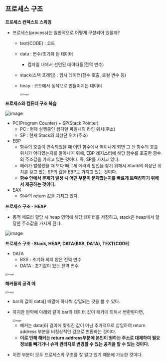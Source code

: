 ## 프로세스 구조

**프로세스 컨텍스트 스위칭**

- 프로세스(process)는 일반적으로 어떻게 구성되어 있을까?

  - text(CODE) : 코드

  - data : 변수/초기화 된 데이터

    - 컴파일 내에서 선언된 데이터들(전역 변수)

  - stack(스택 프레임) : 임시 데이터(함수 호출, 로컬 변수 등)

  - heap : 코드에서 동적으로 만들어지는 데이터

    <img src="https://user-images.githubusercontent.com/40616436/80686208-54ace080-8b03-11ea-982c-838f85c1e713.png" alt="image" style="zoom:50%;" />



**프로세스와 컴퓨터 구조 복습**

![image](https://user-images.githubusercontent.com/40616436/80688479-d05c5c80-8b06-11ea-875e-6825384fa897.png)

- PC(Program Counter) + SP(Stack Pointer)
  - PC : 현재 실행중인 컴파일 파일내의 라인 위치(주소)
  - SP : 현재 Stack의 최상단 위치(주소)
- EBP
  - 함수의 호출이 연속되었을 때 어떤 함수에서 뻑이나게 되면 그 전 함수의 호출 위치가 어디였는지를 알아내기 위해, EBP 레지스터에 해당 함수를 호출한 함수의 주소값을 가지고 있는 것이다. 즉, SP를 가지고 있다.
  - 에러가 발생했을 때 보다 빠르게 에러의 원인을 찾기 위해서 Stack의 최상단 위치를 갖고 있는 SP의 값을 EBP도 가지고 있는 것이다.
  - **함수 안에서 문제가 발생 시 어떤 부분이 문제였는지를 빠르게 트랙킹하기 위해서 제공하는 것이다.**
- EAX
  - 함수의 return 값을 가지고 있다.



**프로세스 구조 - HEAP**

- 동적 메모리 할당 시 heap 영역에 해당 데이터를 저장하고, stack은 heap에서 할당한 주소값을 가지게 된다.

![image](https://user-images.githubusercontent.com/40616436/80692343-65ae1f80-8b0c-11ea-8ce7-75718d48e667.png)



**프로세스 구조 : Stack, HEAP, DATA(BSS, DATA), TEXT(CODE)**

- DATA
  - BSS : 초기화 되지 않은 전역 변수
  - DATA : 초기값이 있는 전역 변수

<img src="https://user-images.githubusercontent.com/40616436/80693913-b58de600-8b0e-11ea-94de-cbc108b2f64d.png" alt="image" style="zoom:50%;" />



**해커들의 공격 예**

<img src="https://user-images.githubusercontent.com/40616436/80695604-1c140380-8b11-11ea-8bcc-2fb8b117c758.png" alt="image" style="zoom:50%;" />

- bar의 값이 data[] 배열에 하나씩 삽입되는 것을 볼 수 있다.

- 하지만 만약에 아래와 같이 bar의 데이터 값이 해커에 의해서 변환된다면,

  <img src="https://user-images.githubusercontent.com/40616436/80695936-9c3a6900-8b11-11ea-9b75-300eefbd21ee.png" alt="image" style="zoom:50%;" />

  - 해커는 data[6] 길이에 맞춰진 값이 아닌 추가적으로 삽입하여 return address 부분을 비정상적인 값으로 변환하는 것이다.
  - **이로 인해 해커는 return address부분에 본인이 원하는 주소로 대체하여 필요 정보를 빼가거나 슈퍼 관리자로 변경할 수 있는 공격을 할 수 있는 것이다.**

- 이런 부분이 모두 프로세스의 구조를 잘 알고 있기 때문에 가능한 것이다.